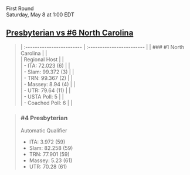 First Round  
Saturday, May 8 at 1:00 EDT
## [Presbyterian vs #6 North Carolina](https://www.ncaa.com/game/5833393) 

> | :------------------------ | :------------------------ |
> | ### #1 North Carolina     | |  
> | Regional Host             | |  
> | - ITA: 72.023 (6)         | |  
> | - Slam: 99.372 (3)        | |  
> | - TRN: 99.367 (2)         | |  
> | - Massey: 8.94 (4)        | |  
> | - UTR: 79.64 (11)         | |  
> | - USTA Poll: 5            | |  
> | - Coached Poll: 6         | |  

> ### #4 Presbyterian  
> Automatic Qualifier  
> - ITA: 3.972 (59)  
> - Slam: 82.258 (59)  
> - TRN: 77.901 (59)  
> - Massey: 5.23 (61)  
> - UTR: 70.28 (61)  
